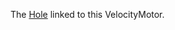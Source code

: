 The [Hole](https://create.roblox.com/docs/reference/engine/classes/Hole) linked to this VelocityMotor.